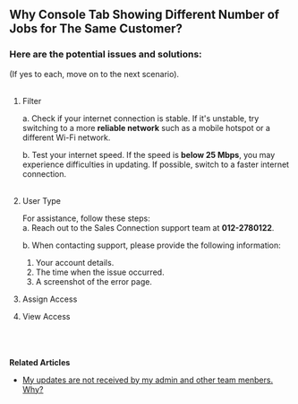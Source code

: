 ## Why Console Tab Showing Different Number of Jobs for The Same Customer?

### Here are the potential issues and solutions:
(If yes to each, move on to the next scenario).<br><br>

  1. Filter<br>

     a. Check if your internet connection is stable. If it's unstable, try switching to a more **reliable network** such as a mobile hotspot or a different Wi-Fi network.<br>

     b. Test your internet speed. If the speed is **below 25 Mbps**, you may experience difficulties in updating. If possible, switch to a faster internet connection.<br><br>
  
  2. User Type<br>
  
     For assistance, follow these steps:<br>
     a. Reach out to the Sales Connection support team at **012-2780122**.<br>
        
     b. When contacting support, please provide the following information:<br>
     1. Your account details.<br>
     2. The time when the issue occurred.<br>
     3. A screenshot of the error page.<br>
     
  3. Assign Access<br>

  4. View Access<br>
<br><br><br>

**Related Articles**<br>
- [My updates are not received by my admin and other team menbers. Why?](Updates_Not_Received_by_Team_Members.md)
